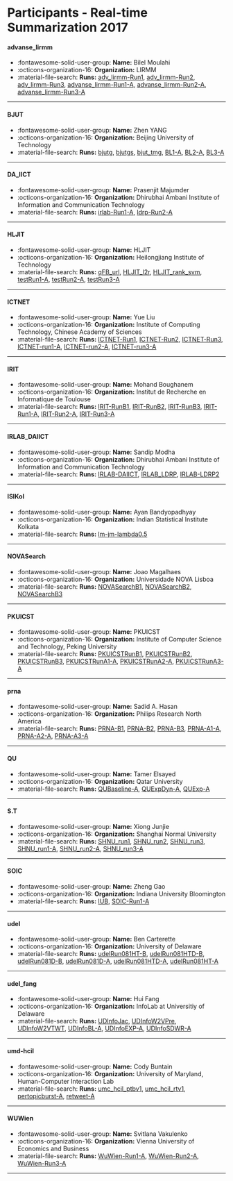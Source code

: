 # Participants - Real-time Summarization 2017 

#### advanse_lirmm 
 - :fontawesome-solid-user-group: **Name:** Bilel Moulahi 
 - :octicons-organization-16: **Organization:** LIRMM 
 - :material-file-search: **Runs:** [adv_lirmm-Run1](./runs.md#adv_lirmm-run1), [adv_lirmm-Run2](./runs.md#adv_lirmm-run2), [adv_lirmm-Run3](./runs.md#adv_lirmm-run3), [advanse_lirmm-Run1-A](./runs.md#advanse_lirmm-run1-a), [advanse_lirmm-Run2-A](./runs.md#advanse_lirmm-run2-a), [advanse_lirmm-Run3-A](./runs.md#advanse_lirmm-run3-a) 

---
#### BJUT 
 - :fontawesome-solid-user-group: **Name:** Zhen YANG 
 - :octicons-organization-16: **Organization:** Beijing University of Technology 
 - :material-file-search: **Runs:** [bjutg](./runs.md#bjutg), [bjutgs](./runs.md#bjutgs), [bjut_tmg](./runs.md#bjut_tmg), [BL1-A](./runs.md#bl1-a), [BL2-A](./runs.md#bl2-a), [BL3-A](./runs.md#bl3-a) 

---
#### DA_IICT 
 - :fontawesome-solid-user-group: **Name:** Prasenjit Majumder 
 - :octicons-organization-16: **Organization:** Dhirubhai Ambani Institute of Information and Communication Technology 
 - :material-file-search: **Runs:** [irlab-Run1-A](./runs.md#irlab-run1-a), [ldrp-Run2-A](./runs.md#ldrp-run2-a) 

---
#### HLJIT 
 - :fontawesome-solid-user-group: **Name:** HLJIT 
 - :octicons-organization-16: **Organization:** Heilongjiang Institute of Technology 
 - :material-file-search: **Runs:** [qFB_url](./runs.md#qfb_url), [HLJIT_l2r](./runs.md#hljit_l2r), [HLJIT_rank_svm](./runs.md#hljit_rank_svm), [testRun1-A](./runs.md#testrun1-a), [testRun2-A](./runs.md#testrun2-a), [testRun3-A](./runs.md#testrun3-a) 

---
#### ICTNET 
 - :fontawesome-solid-user-group: **Name:** Yue Liu 
 - :octicons-organization-16: **Organization:** Institute of Computing Technology, Chinese Academy of Sciences 
 - :material-file-search: **Runs:** [ICTNET-Run1](./runs.md#ictnet-run1), [ICTNET-Run2](./runs.md#ictnet-run2), [ICTNET-Run3](./runs.md#ictnet-run3), [ICTNET-run1-A](./runs.md#ictnet-run1-a), [ICTNET-run2-A](./runs.md#ictnet-run2-a), [ICTNET-run3-A](./runs.md#ictnet-run3-a) 

---
#### IRIT 
 - :fontawesome-solid-user-group: **Name:** Mohand Boughanem 
 - :octicons-organization-16: **Organization:** Institut de Recherche en Informatique de Toulouse 
 - :material-file-search: **Runs:** [IRIT-RunB1](./runs.md#irit-runb1), [IRIT-RunB2](./runs.md#irit-runb2), [IRIT-RunB3](./runs.md#irit-runb3), [IRIT-Run1-A](./runs.md#irit-run1-a), [IRIT-Run2-A](./runs.md#irit-run2-a), [IRIT-Run3-A](./runs.md#irit-run3-a) 

---
#### IRLAB_DAIICT 
 - :fontawesome-solid-user-group: **Name:** Sandip Modha 
 - :octicons-organization-16: **Organization:** Dhirubhai Ambani Institute of Information and Communication Technology 
 - :material-file-search: **Runs:** [IRLAB-DAIICT](./runs.md#irlab-daiict), [IRLAB_LDRP](./runs.md#irlab_ldrp), [IRLAB-LDRP2](./runs.md#irlab-ldrp2) 

---
#### ISIKol 
 - :fontawesome-solid-user-group: **Name:** Ayan Bandyopadhyay 
 - :octicons-organization-16: **Organization:** Indian Statistical Institute Kolkata 
 - :material-file-search: **Runs:** [lm-jm-lambda0.5](./runs.md#lm-jm-lambda0.5) 

---
#### NOVASearch 
 - :fontawesome-solid-user-group: **Name:** Joao Magalhaes 
 - :octicons-organization-16: **Organization:** Universidade NOVA Lisboa 
 - :material-file-search: **Runs:** [NOVASearchB1](./runs.md#novasearchb1), [NOVASearchB2](./runs.md#novasearchb2), [NOVASearchB3](./runs.md#novasearchb3) 

---
#### PKUICST 
 - :fontawesome-solid-user-group: **Name:** PKUICST 
 - :octicons-organization-16: **Organization:** Institute of Computer Science and Technology, Peking University 
 - :material-file-search: **Runs:** [PKUICSTRunB1](./runs.md#pkuicstrunb1), [PKUICSTRunB2](./runs.md#pkuicstrunb2), [PKUICSTRunB3](./runs.md#pkuicstrunb3), [PKUICSTRunA1-A](./runs.md#pkuicstruna1-a), [PKUICSTRunA2-A](./runs.md#pkuicstruna2-a), [PKUICSTRunA3-A](./runs.md#pkuicstruna3-a) 

---
#### prna 
 - :fontawesome-solid-user-group: **Name:** Sadid A. Hasan 
 - :octicons-organization-16: **Organization:** Philips Research North America 
 - :material-file-search: **Runs:** [PRNA-B1](./runs.md#prna-b1), [PRNA-B2](./runs.md#prna-b2), [PRNA-B3](./runs.md#prna-b3), [PRNA-A1-A](./runs.md#prna-a1-a), [PRNA-A2-A](./runs.md#prna-a2-a), [PRNA-A3-A](./runs.md#prna-a3-a) 

---
#### QU 
 - :fontawesome-solid-user-group: **Name:** Tamer Elsayed 
 - :octicons-organization-16: **Organization:** Qatar University 
 - :material-file-search: **Runs:** [QUBaseline-A](./runs.md#qubaseline-a), [QUExpDyn-A](./runs.md#quexpdyn-a), [QUExp-A](./runs.md#quexp-a) 

---
#### S.T 
 - :fontawesome-solid-user-group: **Name:** Xiong Junjie 
 - :octicons-organization-16: **Organization:** Shanghai Normal University 
 - :material-file-search: **Runs:** [SHNU_run1](./runs.md#shnu_run1), [SHNU_run2](./runs.md#shnu_run2), [SHNU_run3](./runs.md#shnu_run3), [SHNU_run1-A](./runs.md#shnu_run1-a), [SHNU_run2-A](./runs.md#shnu_run2-a), [SHNU_run3-A](./runs.md#shnu_run3-a) 

---
#### SOIC 
 - :fontawesome-solid-user-group: **Name:** Zheng Gao 
 - :octicons-organization-16: **Organization:** Indiana University Bloomington 
 - :material-file-search: **Runs:** [IUB](./runs.md#iub), [SOIC-Run1-A](./runs.md#soic-run1-a) 

---
#### udel 
 - :fontawesome-solid-user-group: **Name:** Ben Carterette 
 - :octicons-organization-16: **Organization:** University of Delaware 
 - :material-file-search: **Runs:** [udelRun081HT-B](./runs.md#udelrun081ht-b), [udelRun081HTD-B](./runs.md#udelrun081htd-b), [udelRun081D-B](./runs.md#udelrun081d-b), [udelRun081D-A](./runs.md#udelrun081d-a), [udelRun081HTD-A](./runs.md#udelrun081htd-a), [udelRun081HT-A](./runs.md#udelrun081ht-a) 

---
#### udel_fang 
 - :fontawesome-solid-user-group: **Name:** Hui Fang 
 - :octicons-organization-16: **Organization:** InfoLab at Universitiy of Delaware 
 - :material-file-search: **Runs:** [UDInfoJac](./runs.md#udinfojac), [UDInfoW2VPre](./runs.md#udinfow2vpre), [UDInfoW2VTWT](./runs.md#udinfow2vtwt), [UDInfoBL-A](./runs.md#udinfobl-a), [UDInfoEXP-A](./runs.md#udinfoexp-a), [UDInfoSDWR-A](./runs.md#udinfosdwr-a) 

---
#### umd-hcil 
 - :fontawesome-solid-user-group: **Name:** Cody Buntain 
 - :octicons-organization-16: **Organization:** University of Maryland, Human-Computer Interaction Lab 
 - :material-file-search: **Runs:** [umc_hcil_ptbv1](./runs.md#umc_hcil_ptbv1), [umc_hcil_rtv1](./runs.md#umc_hcil_rtv1), [pertopicburst-A](./runs.md#pertopicburst-a), [retweet-A](./runs.md#retweet-a) 

---
#### WUWien 
 - :fontawesome-solid-user-group: **Name:** Svitlana Vakulenko 
 - :octicons-organization-16: **Organization:** Vienna University of Economics and Business 
 - :material-file-search: **Runs:** [WuWien-Run1-A](./runs.md#wuwien-run1-a), [WuWien-Run2-A](./runs.md#wuwien-run2-a), [WuWien-Run3-A](./runs.md#wuwien-run3-a) 

---
